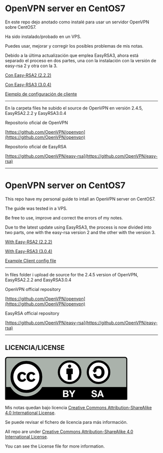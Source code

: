 # OpenVPN server en CentOS7

En este repo dejo anotado como instalé para usar un servidor OpenVPN sobre CentOS7.

Ha sido instalado/probado en un VPS.

Puedes usar, mejorar y corregir los posibles problemas de mis notas.

Debido a la última actualización que emplea EasyRSA3, ahora está separado el proceso en dos partes, una con la instalación con la versión de easy-rsa 2 y otra con la 3.

[Con Easy-RSA2 (2.2.2)](./files/spa/coneasyrsa2.md)

[Con Easy-RSA3 (3.0.4)](./files/spa/coneasyrsa3.md)

[Ejemplo de configuración de cliente](./files/clientfile-example.md)

----------


En la carpeta files he subido el source de OpenVPN en versión 2.4.5, EasyRSA2.2.2 y EasyRSA3.0.4

Repositorio oficial de OpenVPN

[https://github.com/OpenVPN/openvpn](https://github.com/OpenVPN/openvpn)

Repositorio oficial de EasyRSA

[https://github.com/OpenVPN/easy-rsa](https://github.com/OpenVPN/easy-rsa)


----------


# OpenVPN server on CentOS7

This repo have my personal guide to intall an OpenVPN server on CentOS7.

The guide was tested in a VPS.

Be free to use, improve and correct the errors of my notes.

Due to the latest update using EasyRSA3, the process is now divided into two parts, one with the easy-rsa version 2 and the other with the version 3.


[With Easy-RSA2 (2.2.2)](./files/eng/witheasyrsa2.md)

[With Easy-RSA3 (3.0.4)](./files/eng/witheasyrsa3.md)

[Example Client config file](./files/clientfile-example.md)

----------


In files folder i upload de source for the 2.4.5 version of OpenVPN, EasyRSA2.2.2 and EasyRSA3.0.4

OpenVPN official repository

[https://github.com/OpenVPN/openvpn](https://github.com/OpenVPN/openvpn)

EasyRSA official repository

[https://github.com/OpenVPN/easy-rsa](https://github.com/OpenVPN/easy-rsa)


----------


## LICENCIA/LICENSE
![License Logo](./img/license/by-sa.png)

Mis notas quedan bajo licencia [Creative Commons Attribution-ShareAlike 4.0 International License](https://creativecommons.org/licenses/by-sa/4.0/deed.es_ES).

Se puede revisar el fichero de licencia para más información.



All repo are under [Creative Commons Attribution-ShareAlike 4.0 International License](http://creativecommons.org/licenses/by-sa/4.0/).

You can see the License file for more information.
